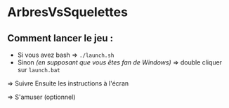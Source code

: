 # ArbresVsSquelettes

## Comment lancer le jeu :

- Si vous avez bash => `./launch.sh`
- Sinon *(en supposant que vous êtes fan de Windows)* => double cliquer sur `launch.bat`

=> Suivre Ensuite les instructions à l'écran

=> S'amuser (optionnel)